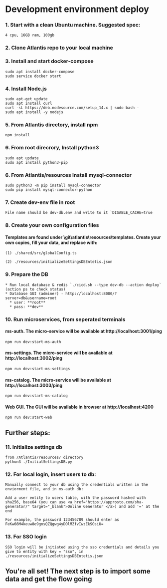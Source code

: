 # Development environment deploy

### 1. Start with a clean Ubuntu machine. Suggested spec:
 ```
4 cpu, 16GB ram, 100gb
 ```
### 2. Clone Atlantis repo to your local machine
 
### 3. Install and start docker-compose
 ```
sudo apt install docker-compose
sudo service docker start
 ```
### 4. Install Node.js
 ```
sudo apt-get update
sudo apt install curl
curl -sL https://deb.nodesource.com/setup_14.x | sudo bash -
sudo apt install -y nodejs
 ```
### 5. From Atlantis directory, install npm
 ```
npm install
 ```
### 6. From root direcrory, Install python3
 ```
sudo apt update
sudo apt install python3-pip
 ```
### 6. From Atlantis/resources Install mysql-connector
 ```
sudo python3 -m pip install mysql-connector
sudo pip install mysql-connector-python
 ```
### 7. Create dev-env file in root
 ```
 File name should be dev-db.env and write to it `DISABLE_CACHE=true
 ```
### 8. Create your own configuration files
#### Templates are found under \git\atlantis\resources\templates. Create your own copies, fill your data, and replace with:

 ```
(1) ./shared/src/globalConfig.ts

(2) ./resources/initializeSettingsDBEntetis.json
 ```

### 9. Prepare the DB
    * Run local database & redis `./cicd.sh --type dev-db --action deploy` (action ps to check status)
    * Database GUI (adminer) - http://localhost:8080/?server=db&username=root  
      * user: **root**  
      * pass: **dev**

### 10. Run microservices, from seperated terminals 
####  ms-auth. The micro-service will be available at http://localhost:3001/ping
 ```
npm run dev:start-ms-auth
```
#### ms-settings. The micro-service will be available at http://localhost:3002/ping
```
npm run dev:start-ms-settings
``` 
####  ms-catalog. The micro-service will be available at http://localhost:3003/ping
```
npm run dev:start-ms-catalog
```
#### Web GUI. The GUI will be available in browser at http://localhost:4200
```
npm run dev:start-web
```
## Further steps:

### 11. Initialize settings db
```
from /Atlantis/resources/ directory
python3 ./InitialSettingsDB.py
```
### 12. For local login, insert users to db:
```
Manually connect to your db using the credentials written in the enviorment file, and in ms-auth db:

Add a user entity to users table, with the password hashed with sha256, base64 (you can use <a href="https://approsto.com/sha-generator/" target="_blank">Online Generator </a>) and add '=' at the end

For example, the password 123456789 should enter as FeKw08M4keuw8e9gnsQZQgwg4yDOlMZfvIwzEkSOsiU=
```

### 13. For SSO login
```
SSO login will be initiated using the sso credentials and details you give to entity with key = "sso", in ./resources/initializeSettingsDBEntetis.json
```

## You're all set! The next step is to import some data and get the flow going
